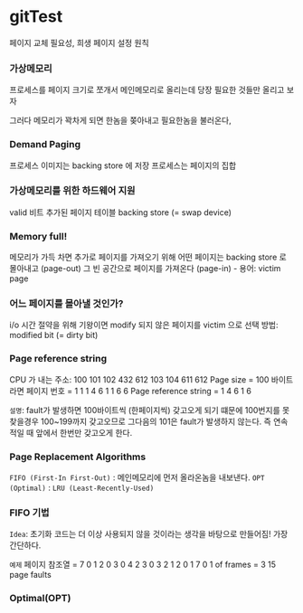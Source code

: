 # gitTest
페이지 교체 필요성, 희생 페이지 설정 원칙

### 가상메모리
프로세스를 페이지 크기로 쪼개서 메인메모리로 올리는데 당장 필요한 것들만 올리고 보자


그러다 메모리가 꽉차게 되면 한놈을 쫒아내고 필요한놈을 불러온다,

### Demand Paging
프로세스 이미지는 backing store 에 저장
프로세스는 페이지의 집합

### 가상메모리를 위한 하드웨어 지원
valid 비트 추가된 페이지 테이블
backing store (= swap device)

### Memory full! 
메모리가 가득 차면 추가로 페이지를 가져오기 위해
어떤 페이지는 backing store 로 몰아내고 (page-out) 
그 빈 공간으로 페이지를 가져온다 (page-in) -  용어: victim page

### 어느 페이지를 몰아낼 것인가?
i/o 시간 절약을 위해 기왕이면 modify 되지 않은 페이지를 victim 으로 선택
방법: modified bit (= dirty bit)

### Page reference string
CPU 가 내는 주소: 100 101 102 432 612 103 104 611 612
Page size = 100 바이트라면
페이지 번호 = 1 1 1 4 6 1 1 6 6
Page reference string = 1 4 6 1 6

`설명`: fault가 발생하면 100바이트씩 (한페이지씩) 갖고오게 되기 떄문에 100번지를 못찾을경우 100~199까지 갖고오므로 그다음의 101은 fault가 발생하지 않는다. 즉 연속적일 때 앞에서 한번만 갖고오게 한다.

### Page Replacement Algorithms
`FIFO (First-In First-Out)` : 메인메모리에 먼저 올라온놈을 내보낸다.
`OPT (Optimal)` : 
`LRU (Least-Recently-Used)`


### FIFO 기법
`Idea`: 초기화 코드는 더 이상 사용되지 않을 것이라는 생각을 바탕으로 만들어짐! 가장 간단하다.

`예제`
페이지 참조열 = 7 0 1 2 0 3 0 4 2 3 0 3 2 1 2 0 1 7 0 1
of frames = 3
15 page faults


### Optimal(OPT)






